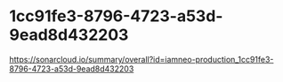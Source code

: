 # 1cc91fe3-8796-4723-a53d-9ead8d432203
https://sonarcloud.io/summary/overall?id=iamneo-production_1cc91fe3-8796-4723-a53d-9ead8d432203
